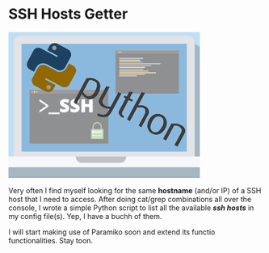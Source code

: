 # SSH Hosts Getter

![ssh hosts getter](https://github.com/elsauto/ssh-hosts-getter/blob/main/images/banner.png "SSH + Python")

Very often I find myself looking for the same **hostname** (and/or IP) of a SSH host that I need to access. After doing cat/grep combinations all over the console, I wrote a simple Python script to list all the available ***ssh hosts*** in my config file(s). Yep, I have a buchh of them.

I will start making use of Paramiko soon and extend its functio functionalities. Stay toon.